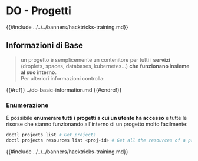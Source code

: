 # DO - Progetti

{{#include ../../../banners/hacktricks-training.md}}

## Informazioni di Base

> un progetto è semplicemente un contenitore per tutti i **servizi** (droplets, spaces, databases, kubernetes...) **che funzionano insieme al suo interno**.\
> Per ulteriori informazioni controlla:

{{#ref}}
../do-basic-information.md
{{#endref}}

### Enumerazione

È possibile **enumerare tutti i progetti a cui un utente ha accesso** e tutte le risorse che stanno funzionando all'interno di un progetto molto facilmente:
```bash
doctl projects list # Get projects
doctl projects resources list <proj-id> # Get all the resources of a project
```
{{#include ../../../banners/hacktricks-training.md}}
